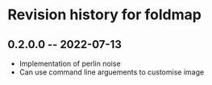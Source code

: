 # Revision history for foldmap

## 0.2.0.0 -- 2022-07-13

* Implementation of perlin noise
* Can use command line arguements to customise image
